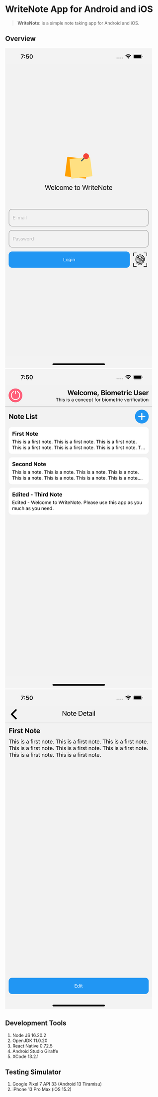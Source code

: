 # WriteNote App for Android and iOS

>**WriteNote**: is a simple note taking app for Android and iOS.

## Overview
![Login](https://raw.githubusercontent.com/hasanej//write-note/main/screenshot/writenote_login.png?token=GHSAT0AAAAAACIKMWIMBDLSC4NRGZQBD4GCZJBCMRQ)
![Note_List](https://raw.githubusercontent.com/hasanej//write-note/main/screenshot/writenote_note_list.png)
![Note_Detail](https://raw.githubusercontent.com/hasanej//write-note/main/screenshot/writenote_note_detail.png)

## Development Tools
1. Node JS 16.20.2
2. OpenJDK 11.0.20
3. React Native 0.72.5
4. Android Studio Giraffe
5. XCode 13.2.1

## Testing Simulator
1. Google Pixel 7 API 33 (Android 13 Tiramisu)
2. iPhone 13 Pro Max (iOS 15.2)

